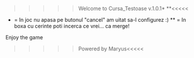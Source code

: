 >>>>>Welcome to Cursa_Testoase v.1.0.1* **<<<<<
* =  In joc nu apasa pe butonul "cancel" am 
	uitat sa-l configurez :)
** = In boxa cu cerinte poti incerca ce vrei...
	ca merge!

Enjoy the game

>>>>>Powered by Maryus<<<<<

